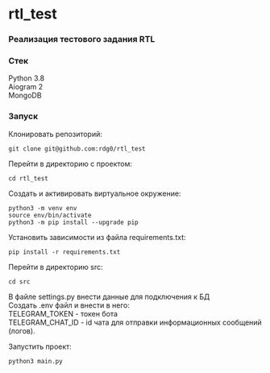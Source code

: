 # rtl_test



### Реализация тестового задания RTL  



### Стек 

Python 3.8  
Aiogram 2  
MongoDB


### Запуск  

Клонировать репозиторий:  

```
git clone git@github.com:rdg0/rtl_test
```

Перейти в директорию с проектом:  

```
cd rtl_test
```

Cоздать и активировать виртуальное окружение:  

```
python3 -m venv env
source env/bin/activate
python3 -m pip install --upgrade pip
```

Установить зависимости из файла requirements.txt:  

```
pip install -r requirements.txt
```

Перейти в директорию src:  

```
cd src
```

В файле settings.py внести данные для подключения к БД  
Создать .env файл и внести в него:  
TELEGRAM_TOKEN - токен бота  
TELEGRAM_CHAT_ID - id чата для отправки информационных сообщений (логов).


Запустить проект:  

```
python3 main.py
```
